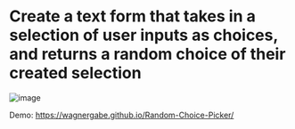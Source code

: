 <h1>Create a text form that takes in a selection of user inputs as choices, and returns a random choice of their created selection</h1>



![image](https://github.com/wagnergabe/Random-Choice-Picker/assets/102180936/4143aead-a820-437d-b59d-1e3cf7da5fb6)

Demo: https://wagnergabe.github.io/Random-Choice-Picker/